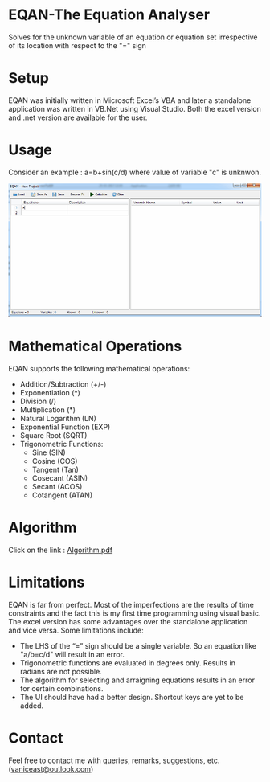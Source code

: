 # EQAN-The Equation Analyser
Solves for the unknown variable of an equation or equation set irrespective of its location with respect to the "=" sign

# Setup
EQAN was initially written in Microsoft Excel’s VBA and later a standalone application was written in VB.Net using Visual Studio. Both the excel version and .net version are available for the user.  

# Usage
Consider an example : a=b+sin(c/d) where value of variable "c"  is unknwon.

![solarized dualmode](https://github.com/vaniceast/EQAN/blob/master/example.gif)

# Mathematical Operations
EQAN supports the following mathematical operations: 
* Addition/Subtraction (+/-)
* Exponentiation (^)
* Division (/)
* Multiplication (*)
* Natural Logarithm (LN)
* Exponential Function (EXP)
* Square Root (SQRT)
* Trigonometric Functions: 
  * Sine (SIN)
  * Cosine (COS)
  * Tangent (Tan)
  * Cosecant (ASIN)
  * Secant (ACOS)
  * Cotangent (ATAN)

# Algorithm 
Click on the link : [Algorithm.pdf](https://github.com/vaniceast/EQAN/blob/master/EQAN.pdf)

# Limitations
EQAN is far from perfect. Most of the imperfections are the results of time constraints and the fact this is my first time programming using visual basic. The excel version has some advantages over the standalone application and vice versa. Some limitations include:
* The LHS of the “=” sign should be a single variable. So an equation like "a/b=c/d" will result in an error.
* Trigonometric functions are evaluated in degrees only. Results in radians are not possible.
* The algorithm for selecting and arraigning equations results in an error for certain combinations.
* The UI should have had a better design. Shortcut keys are yet to be added.

# Contact
Feel free to contact me with queries, remarks, suggestions, etc. (vaniceast@outlook.com)
